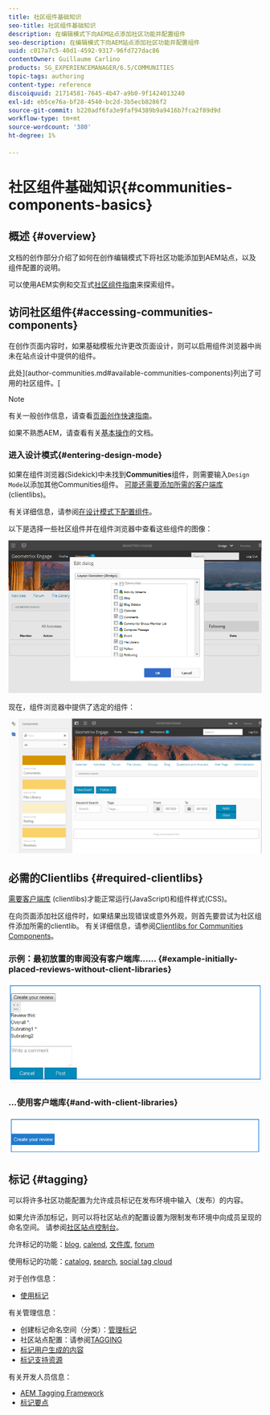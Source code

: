 ```yaml
---
title: 社区组件基础知识
seo-title: 社区组件基础知识
description: 在编辑模式下向AEM站点添加社区功能并配置组件
seo-description: 在编辑模式下向AEM站点添加社区功能并配置组件
uuid: c017a7c5-40d1-4592-9317-96fd727dac86
contentOwner: Guillaume Carlino
products: SG_EXPERIENCEMANAGER/6.5/COMMUNITIES
topic-tags: authoring
content-type: reference
discoiquuid: 21714581-7645-4b47-a9b0-9f1424013240
exl-id: eb5ce76a-bf28-4540-bc2d-3b5ecb8286f2
source-git-commit: b220adf6fa3e9faf94389b9a9416b7fca2f89d9d
workflow-type: tm+mt
source-wordcount: '380'
ht-degree: 1%

---
```


# 社区组件基础知识{#communities-components-basics}

## 概述 {#overview}

文档的创作部分介绍了如何在创作编辑模式下将社区功能添加到AEM站点，以及组件配置的说明。

可以使用AEM实例和交互式[社区组件指南](components-guide.md)来探索组件。

## 访问社区组件{#accessing-communities-components}

在创作页面内容时，如果基础模板允许更改页面设计，则可以启用组件浏览器中尚未在站点设计中提供的组件。

此处](author-communities.md#available-communities-components)列出了可用的社区组件。[

>[!NOTE]
>
>有关一般创作信息，请查看[页面创作快速指南](../../help/sites-authoring/qg-page-authoring.md)。
>
>如果不熟悉AEM，请查看有关[基本操作](../../help/sites-authoring/basic-handling.md)的文档。

### 进入设计模式{#entering-design-mode}

如果在组件浏览器(Sidekick)中未找到&#x200B;**Communities**&#x200B;组件，则需要输入`Design Mode`以添加其他Communities组件。 [可能还需要添加所需的客户端库](#required-clientlibs) (clientlibs)。

有关详细信息，请参阅[在设计模式下配置组件](../../help/sites-authoring/default-components-designmode.md)。

以下是选择一些社区组件并在组件浏览器中查看这些组件的图像：

![组件设计](assets/component-design.png)

现在，组件浏览器中提供了选定的组件：

![component-design1](assets/component-design1.png)

## 必需的Clientlibs {#required-clientlibs}

[需要客户端库](../../help/sites-developing/clientlibs.md) (clientlibs)才能正常运行(JavaScript)和组件样式(CSS)。

在向页面添加社区组件时，如果结果出现错误或意外外观，则首先要尝试为社区组件添加所需的clientlib。 有关详细信息，请参阅[Clientlibs for Communities Components](clientlibs.md)。

### 示例：最初放置的审阅没有客户端库…… {#example-initially-placed-reviews-without-client-libraries}

![clientlibs1](assets/clientlibs1.png)

### ...使用客户端库{#and-with-client-libraries}

![clientlibs2](assets/clientlibs2.png)

## 标记 {#tagging}

可以将许多社区功能配置为允许成员标记在发布环境中输入（发布）的内容。

如果允许添加标记，则可以将社区站点的配置设置为限制发布环境中向成员呈现的命名空间。 请参阅[社区站点控制台](sites-console.md#tagging)。

允许标记的功能：[blog](blog-feature.md), [calend](calendar.md), [文件库](file-library.md), [forum](forum.md)

使用标记的功能：[catalog](catalog.md), [search](search.md), [social tag cloud](tagcloud.md)

对于创作信息：

* [使用标记](../../help/sites-authoring/tags.md)

有关管理信息：

* 创建标记命名空间（分类）：[管理标记](../../help/sites-administering/tags.md)
* 社区站点配置：请参阅[TAGGING](sites-console.md#tagging)
* [标记用户生成的内容](../../help/sites-authoring/tags.md)
* [标记支持资源](tag-resources.md)

有关开发人员信息：

* [AEM Tagging Framework](../../help/sites-developing/framework.md)
* [标记要点](tag.md)
